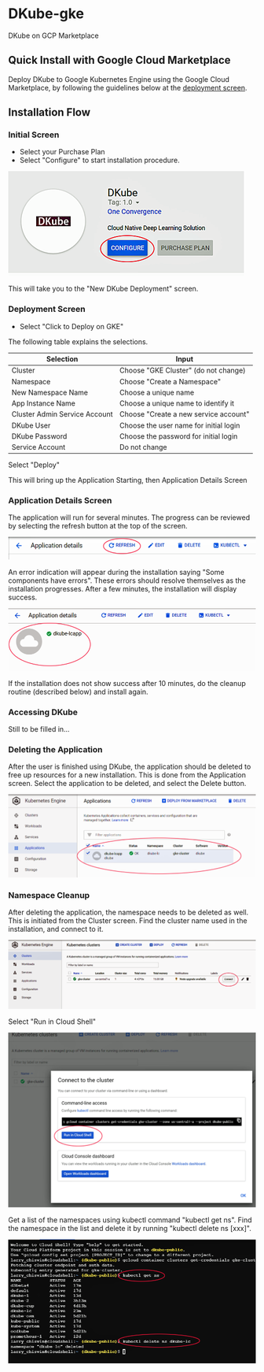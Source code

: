 # DKube-gke
DKube on GCP Marketplace 

## Quick Install with Google Cloud Marketplace

Deploy DKube to Google Kubernetes Engine using the Google Cloud Marketplace, by following the guidelines below at the [deployment screen](https://console.cloud.google.com/marketplace/details/dkube-public/dkube?filter=solution-type:k8s&q=dkube&project=dkube-public).

## Installation Flow

### Initial Screen

* Select your Purchase Plan
* Select "Configure" to start installation procedure.

![](images/gcp-Configure.png)

This will take you to the "New DKube Deployment" screen.

### Deployment Screen

* Select "Click to Deploy on GKE"

The following table explains the selections.

Selection | Input
--------- | ------
Cluster  | Choose "GKE Cluster" (do not change)
Namespace | Choose "Create a Namespace"
New Namespace Name | Choose a unique name
App Instance Name | Choose a unique name to identify it
Cluster Admin Service Account | Choose "Create a new service account"
DKube User | Choose the user name for initial login
DKube Password | Choose the password for initial login
Service Account | Do not change

Select "Deploy"

This will bring up the Application Starting, then Application Details Screen

### Application Details Screen

The application will run for several minutes.  The progress can be reviewed by selecting the refresh button at the top of the screen.

![](images/gcp-Refresh.png)

An error indication will appear during the installation saying "Some components have errors".  These errors should resolve themselves as the installation progresses.  After a few minutes, the installation will display success.

![](images/gcp-Success.png)

If the installation does not show success after 10 minutes, do the cleanup routine (described below) and install again.

### Accessing DKube

Still to be filled in...

### Deleting the Application

After the user is finished using DKube, the application should be deleted to free up resources for a new installation.  This is done from the Application screen.  Select the application to be deleted, and select the Delete button.

![](images/gcp-Delete.png)

### Namespace Cleanup

After deleting the application, the namespace needs to be deleted as well.  This is initiated from the Cluster screen.  Find the cluster name used in the installation, and connect to it.

![](images/gcp-Cluster.png)

Select "Run in Cloud Shell"

![](images/gcp-Connect.png)

Get a list of the namespaces using kubectl command "kubectl get ns".  Find the namespace in the list and delete it by running "kubectl delete ns [xxx]".

![](images/gcp-Cleanup.png)





